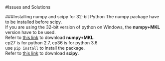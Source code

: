#Issues and Solutions  

###Installing numpy and scipy for 32-bit Python
The numpy package have to be installed before scipy.  
If you are using the 32-bit version of python on Windows, the **numpy+MKL** version have to be used.  
Refer to [this link](http://www.lfd.uci.edu/~gohlke/pythonlibs/#numpy) to download **numpy+MKL**.  
cp27 is for python 2.7, cp36 is for python 3.6  
use `pip install` to install the package.  
Refer to [this link](http://www.lfd.uci.edu/~gohlke/pythonlibs/#scipy) to download **scipy**.

